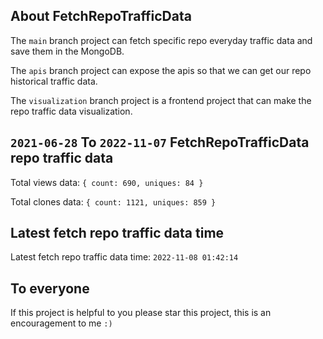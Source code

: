 ## About FetchRepoTrafficData

The `main` branch project can fetch specific repo everyday traffic data and save them in the MongoDB.

The `apis` branch project can expose the apis so that we can get our repo historical traffic data.

The `visualization` branch project is a frontend project that can make the repo traffic data visualization.

## `2021-06-28` To `2022-11-07` FetchRepoTrafficData repo traffic data

Total views data: `{ count: 690, uniques: 84 }`

Total clones data: `{ count: 1121, uniques: 859 }`

## Latest fetch repo traffic data time

Latest fetch repo traffic data time: `2022-11-08 01:42:14`

## To everyone

If this project is helpful to you please star this project, this is an encouragement to me `:)`



